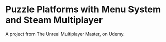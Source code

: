 # Puzzle Platforms with Menu System and Steam Multiplayer

A project from The Unreal Multiplayer Master, on Udemy.
